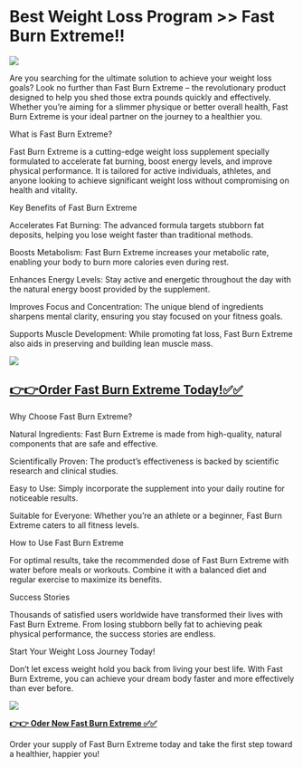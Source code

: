 # Best Weight Loss Program >> Fast Burn Extreme!!

![](https://i.imgur.com/G4woESM.jpeg)

Are you searching for the ultimate solution to achieve your weight loss goals? Look no further than Fast Burn Extreme – the revolutionary product designed to help you shed those extra pounds quickly and effectively. Whether you’re aiming for a slimmer physique or better overall health, Fast Burn Extreme is your ideal partner on the journey to a healthier you.

What is Fast Burn Extreme?

Fast Burn Extreme is a cutting-edge weight loss supplement specially formulated to accelerate fat burning, boost energy levels, and improve physical performance. It is tailored for active individuals, athletes, and anyone looking to achieve significant weight loss without compromising on health and vitality.

Key Benefits of Fast Burn Extreme

Accelerates Fat Burning: The advanced formula targets stubborn fat deposits, helping you lose weight faster than traditional methods.

Boosts Metabolism: Fast Burn Extreme increases your metabolic rate, enabling your body to burn more calories even during rest.

Enhances Energy Levels: Stay active and energetic throughout the day with the natural energy boost provided by the supplement.

Improves Focus and Concentration: The unique blend of ingredients sharpens mental clarity, ensuring you stay focused on your fitness goals.

Supports Muscle Development: While promoting fat loss, Fast Burn Extreme also aids in preserving and building lean muscle mass.

![](https://i.imgur.com/3H1F5vX.png)
## [**👉👉Order Fast Burn Extreme Today!✅✅**](https://nplink.net/w96zhw0j)

Why Choose Fast Burn Extreme?

Natural Ingredients: Fast Burn Extreme is made from high-quality, natural components that are safe and effective.

Scientifically Proven: The product’s effectiveness is backed by scientific research and clinical studies.

Easy to Use: Simply incorporate the supplement into your daily routine for noticeable results.

Suitable for Everyone: Whether you’re an athlete or a beginner, Fast Burn Extreme caters to all fitness levels.

How to Use Fast Burn Extreme

For optimal results, take the recommended dose of Fast Burn Extreme with water before meals or workouts. Combine it with a balanced diet and regular exercise to maximize its benefits.

Success Stories

Thousands of satisfied users worldwide have transformed their lives with Fast Burn Extreme. From losing stubborn belly fat to achieving peak physical performance, the success stories are endless.

Start Your Weight Loss Journey Today!

Don’t let excess weight hold you back from living your best life. With Fast Burn Extreme, you can achieve your dream body faster and more effectively than ever before.

![](https://i.imgur.com/G4woESM.jpeg)

[**👉👉 Oder Now Fast Burn Extreme ✅✅**](https://nplink.net/w96zhw0j)

Order your supply of Fast Burn Extreme today and take the first step toward a healthier, happier you!
